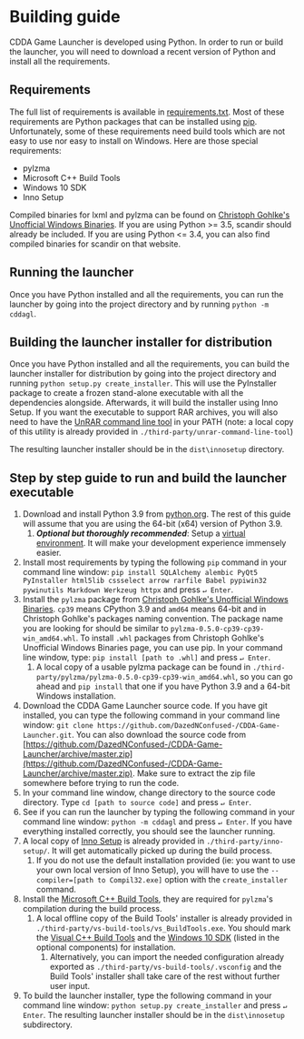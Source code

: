<!--
SPDX-FileCopyrightText: 2015-2021 Rémy Roy

SPDX-License-Identifier: MIT
-->

# Building guide

CDDA Game Launcher is developed using Python. In order to run or build the launcher, you will need to download a recent version of Python and install all the requirements.

## Requirements

The full list of requirements is available in [requirements.txt](requirements.txt). Most of these requirements are Python packages that can be installed using [pip](https://en.wikipedia.org/wiki/Pip_%28package_manager%29). Unfortunately, some of these requirements need build tools which are not easy to use nor easy to install on Windows. Here are those special requirements:

* pylzma
* Microsoft C++ Build Tools
* Windows 10 SDK
* Inno Setup

Compiled binaries for lxml and pylzma can be found on [Christoph Gohlke's Unofficial Windows Binaries](http://www.lfd.uci.edu/~gohlke/pythonlibs/). If you are using Python >= 3.5, scandir should already be included. If you are using Python <= 3.4, you can also find compiled binaries for scandir on that website.

## Running the launcher

Once you have Python installed and all the requirements, you can run the launcher by going into the project directory and by running `python -m cddagl`.

## Building the launcher installer for distribution

Once you have Python installed and all the requirements, you can build the launcher installer for distribution by going into the project directory and running `python setup.py create_installer`. This will use the PyInstaller package to create a frozen stand-alone executable with all the dependencies alongside. Afterwards, it will build the installer using Inno Setup. If you want the executable to support RAR archives, you will also need to have the [UnRAR command line tool](http://www.rarlab.com/rar_add.htm) in your PATH (note: a local copy of this utility is already provided in `./third-party/unrar-command-line-tool`)

The resulting launcher installer should be in the `dist\innosetup` directory.

## Step by step guide to run and build the launcher executable

1. Download and install Python 3.9 from [python.org](https://www.python.org/downloads/release/python-3910/). The rest of this guide will assume that you are using the 64-bit (x64) version of Python 3.9.
   1. **_Optional but thoroughly recommended_**: Setup a [virtual environment](https://docs.python.org/3.9/library/venv.html). It will make your development experience immensely easier. 
2. Install most requirements by typing the following `pip` command in your command line window: `pip install SQLAlchemy alembic PyQt5 PyInstaller html5lib cssselect arrow rarfile Babel pypiwin32 pywinutils Markdown Werkzeug httpx` and press `↵ Enter`.
3. Install the `pylzma` package from [Christoph Gohlke's Unofficial Windows Binaries](http://www.lfd.uci.edu/~gohlke/pythonlibs/). `cp39` means CPython 3.9 and `amd64` means 64-bit and in Christoph Gohlke's packages naming convention. The package name you are looking for should be similar to `pylzma-0.5.0-cp39-cp39-win_amd64.whl`. To install `.whl` packages from Christoph Gohlke's Unofficial Windows Binaries page, you can use pip. In your command line window, type: `pip install [path to .whl]` and press `↵ Enter`.
   1. A local copy of a usable pylzma package can be found in `./third-party/pylzma/pylzma-0.5.0-cp39-cp39-win_amd64.whl`, so you can go ahead and `pip install` that one if you have Python 3.9 and a 64-bit Windows installation.
4. Download the CDDA Game Launcher source code. If you have git installed, you can type the following command in your command line window: `git clone https://github.com/DazedNConfused-/CDDA-Game-Launcher.git`. You can also download the source code from [https://github.com/DazedNConfused-/CDDA-Game-Launcher/archive/master.zip](https://github.com/DazedNConfused-/CDDA-Game-Launcher/archive/master.zip). Make sure to extract the zip file somewhere before trying to run the code.
5. In your command line window, change directory to the source code directory. Type `cd [path to source code]` and press `↵ Enter`.
6. See if you can run the launcher by typing the following command in your command line window: `python -m cddagl` and press `↵ Enter`. If you have everything installed correctly, you should see the launcher running.
7. A local copy of [Inno Setup](http://www.jrsoftware.org/isinfo.php) is already provided in `./third-party/inno-setup/`. It will get automatically picked up during the build process. 
   1. If you do not use the default installation provided (ie: you want to use your own local version of Inno Setup), you will have to use the `--compiler=[path to Compil32.exe]` option with the `create_installer` command.
8. Install the [Microsoft C++ Build Tools](https://visualstudio.microsoft.com/es/visual-cpp-build-tools/), they are required for `pylzma`'s compilation during the build process.
   1. A local offline copy of the Build Tools' installer is already provided in `./third-party/vs-build-tools/vs_BuildTools.exe`. You should mark the [Visual C++ Build Tools](https://stackoverflow.com/a/55370133) and the [Windows 10 SDK](https://developer.microsoft.com/en-US/windows/downloads/windows-10-sdk) (listed in the optional components) for installation. 
      1. Alternatively, you can import the needed configuration already exported as `./third-party/vs-build-tools/.vsconfig` and the Build Tools' installer shall take care of the rest without further user input.
10. To build the launcher installer, type the following command in your command line window: `python setup.py create_installer` and press `↵ Enter`. The resulting launcher installer should be in the `dist\innosetup` subdirectory.
